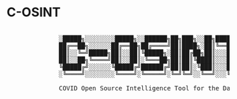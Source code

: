 # C-OSINT




 <pre>

              ░█████╗░░░░░░░░█████╗░░██████╗██╗███╗░░██╗████████╗
              ██╔══██╗░░░░░░██╔══██╗██╔════╝██║████╗░██║╚══██╔══╝
              ██║░░╚═╝█████╗██║░░██║╚█████╗░██║██╔██╗██║░░░██║░░░
              ██║░░██╗╚════╝██║░░██║░╚═══██╗██║██║╚████║░░░██║░░░
              ╚█████╔╝░░░░░░╚█████╔╝██████╔╝██║██║░╚███║░░░██║░░░
              ░╚════╝░░░░░░░░╚════╝░╚═════╝░╚═╝╚═╝░░╚══╝░░░╚═╝░░░

              COVID Open Source Intelligence Tool for the Dark Web

</pre>
